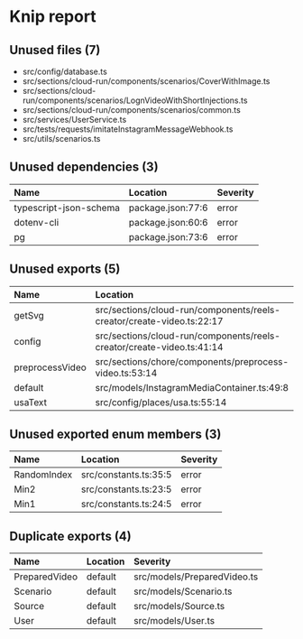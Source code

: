 # Knip report

## Unused files (7)

* src/config/database.ts
* src/sections/cloud-run/components/scenarios/CoverWithImage.ts
* src/sections/cloud-run/components/scenarios/LognVideoWithShortInjections.ts
* src/sections/cloud-run/components/scenarios/common.ts
* src/services/UserService.ts
* src/tests/requests/imitateInstagramMessageWebhook.ts
* src/utils/scenarios.ts

## Unused dependencies (3)

| Name                   | Location          | Severity |
| :--------------------- | :---------------- | :------- |
| typescript-json-schema | package.json:77:6 | error    |
| dotenv-cli             | package.json:60:6 | error    |
| pg                     | package.json:73:6 | error    |

## Unused exports (5)

| Name            | Location                                                              | Severity |
| :-------------- | :-------------------------------------------------------------------- | :------- |
| getSvg          | src/sections/cloud-run/components/reels-creator/create-video.ts:22:17 | error    |
| config          | src/sections/cloud-run/components/reels-creator/create-video.ts:41:14 | error    |
| preprocessVideo | src/sections/chore/components/preprocess-video.ts:53:14               | error    |
| default         | src/models/InstagramMediaContainer.ts:49:8                            | error    |
| usaText         | src/config/places/usa.ts:55:14                                        | error    |

## Unused exported enum members (3)

| Name        | Location              | Severity |
| :---------- | :-------------------- | :------- |
| RandomIndex | src/constants.ts:35:5 | error    |
| Min2        | src/constants.ts:23:5 | error    |
| Min1        | src/constants.ts:24:5 | error    |

## Duplicate exports (4)

| Name                  | Location                    | Severity |
| :-------------------- | :-------------------------- | :------- |
| PreparedVideo|default | src/models/PreparedVideo.ts | error    |
| Scenario|default      | src/models/Scenario.ts      | error    |
| Source|default        | src/models/Source.ts        | error    |
| User|default          | src/models/User.ts          | error    |

